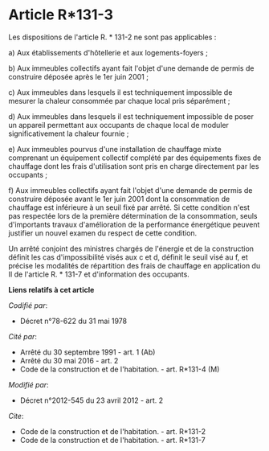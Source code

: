 # Article R*131-3

Les dispositions de l'article R. * 131-2 ne sont pas applicables : 

a) Aux établissements d'hôtellerie et aux logements-foyers ; 

b) Aux immeubles collectifs ayant fait l'objet d'une demande de permis de construire déposée après le 1er juin 2001 ; 

c) Aux immeubles dans lesquels il est techniquement impossible de mesurer la chaleur consommée par chaque local pris
séparément ; 

d) Aux immeubles dans lesquels il est techniquement impossible de poser un appareil permettant aux occupants de chaque local
de moduler significativement la chaleur fournie ; 

e) Aux immeubles pourvus d'une installation de chauffage mixte comprenant un équipement collectif complété par des
équipements fixes de chauffage dont les frais d'utilisation sont pris en charge directement par les occupants ; 

f) Aux immeubles collectifs ayant fait l'objet d'une demande de permis de construire déposée avant le 1er juin 2001 dont la
consommation de chauffage est inférieure à un seuil fixé par arrêté. Si cette condition n'est pas respectée lors de la
première détermination de la consommation, seuls d'importants travaux d'amélioration de la performance énergétique peuvent
justifier un nouvel examen du respect de cette condition. 

Un arrêté conjoint des ministres chargés de l'énergie et de la construction définit les cas d'impossibilité visés aux c et d,
définit le seuil visé au f, et précise les modalités de répartition des frais de chauffage en application du II de l'article
R. * 131-7 et d'information des occupants.

**Liens relatifs à cet article**

_Codifié par_:

  - Décret n°78-622 du 31 mai 1978

_Cité par_:

  - Arrêté du 30 septembre 1991 - art. 1 (Ab)
  - Arrêté du 30 mai 2016 - art. 2
  - Code de la construction et de l'habitation. - art. R*131-4 (M)

_Modifié par_:

  - Décret n°2012-545 du 23 avril 2012 - art. 2

_Cite_:

  - Code de la construction et de l'habitation. - art. R*131-2
  - Code de la construction et de l'habitation. - art. R*131-7

